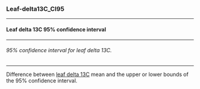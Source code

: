 ### Leaf-delta13C_CI95



------
#### Leaf delta 13C 95% confidence interval



------
###### 95% confidence interval for leaf delta 13C.



------
Difference between [leaf delta 13C](./Leaf-delta13C.md) mean and the upper or lower bounds of the 95% confidence interval.